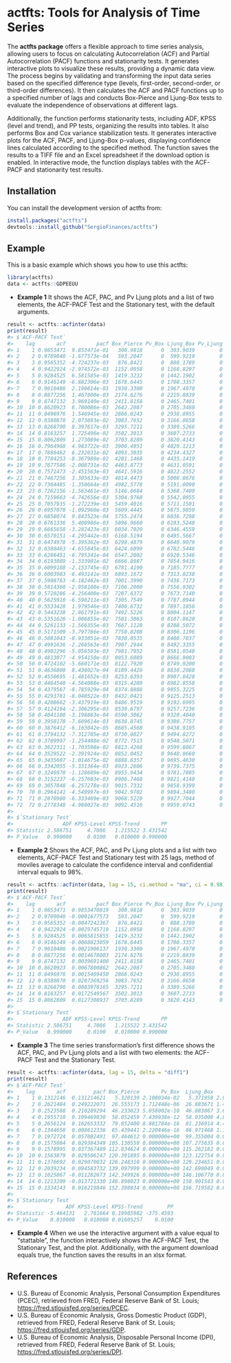 
<!-- README.md is generated from README.Rmd. Please edit that file -->

# actfts: Tools for Analysis of Time Series

<!-- badges: start -->
<!-- badges: end -->

The **actfts package** offers a flexible approach to time series
analysis, allowing users to focus on calculating Autocorrelation (ACF)
and Partial Autocorrelation (PACF) functions and stationarity tests. It
generates interactive plots to visualize these results, providing a
dynamic data view. The process begins by validating and transforming the
input data series based on the specified difference type (levels,
first-order, second-order, or third-order differences). It then
calculates the ACF and PACF functions up to a specified number of lags
and conducts Box-Pierce and Ljung-Box tests to evaluate the independence
of observations at different lags.

Additionally, the function performs stationarity tests, including ADF,
KPSS (level and trend), and PP tests, organizing the results into
tables. It also performs Box and Cox variance stabilization tests. It
generates interactive plots for the ACF, PACF, and Ljung-Box p-values,
displaying confidence lines calculated according to the specified
method. The function saves the results to a TIFF file and an Excel
spreadsheet if the download option is enabled. In interactive mode, the
function displays tables with the ACF-PACF and stationarity test
results.

## Installation

You can install the development version of actfts from:

``` r
install.packages("actfts")
devtools::install_github("SergioFinances/actfts")
```

## Example

This is a basic example which shows you how to use this actfts:

``` r
library(actfts)
data <- actfts::GDPEEUU
```

- **Example 1** It shows the ACF, PAC, and Pv Ljung plots and a list of
  two elements, the ACF-PACF Test and the Stationary test, with the
  default arguments.

``` r
result <- actfts::acfinter(data)
print(result)
#> $`ACF-PACF Test`
#>    lag       acf          pacf Box_Pierce Pv_Box Ljung_Box Pv_Ljung
#> 1    1 0.9853471  9.853471e-01   300.9818      0  303.9039        0
#> 2    2 0.9709040 -1.677573e-04   593.2047      0  599.9219        0
#> 3    3 0.9565352 -4.724237e-03   876.8421      0  888.1789        0
#> 4    4 0.9422924 -2.974572e-03  1152.0958      0 1168.8297        0
#> 5    5 0.9284525  6.581585e-03  1419.3232      0 1442.1902        0
#> 6    6 0.9146149 -6.882306e-03  1678.6445      0 1708.3357        0
#> 7    7 0.9010486  2.190614e-03  1930.3300      0 1967.4970        0
#> 8    8 0.8877256  1.467800e-03  2174.6276      0 2219.8839        0
#> 9    9 0.8747132  3.969140e-03  2411.8158      0 2465.7401        0
#> 10  10 0.8620923  6.780086e-03  2642.2087      0 2705.3488        0
#> 11  11 0.8496976  1.546945e-03  2866.0243      0 2938.8955        0
#> 12  12 0.8380870  2.073693e-02  3083.7652      0 3166.8658        0
#> 13  13 0.8268790  8.397617e-03  3295.7211      0 3389.5266        0
#> 14  14 0.8163257  1.725496e-02  3502.3013      0 3607.2733        0
#> 15  15 0.8062809  1.273089e-02  3703.8289      0 3820.4143        0
#> 16  16 0.7964968  4.983722e-03  3900.4951      0 4029.1213        0
#> 17  17 0.7886462  6.232031e-02  4093.3035      0 4234.4327        0
#> 18  18 0.7784253 -8.367989e-02  4281.1468      0 4435.1419        0
#> 19  19 0.7677586 -2.008731e-02  4463.8773      0 4631.0591        0
#> 20  20 0.7571473 -2.451563e-03  4641.5916      0 4822.2552        0
#> 21  21 0.7467256  3.305633e-03  4814.4473      0 5008.8676        0
#> 22  22 0.7364485 -1.350664e-03  4982.5778      0 5191.0090        0
#> 23  23 0.7262156 -1.563461e-03  5146.0684      0 5368.7409        0
#> 24  24 0.7159663 -4.742656e-03  5304.9768      0 5542.0955        0
#> 25  25 0.7057935 -1.272239e-03  5459.4016      0 5711.1501        0
#> 26  26 0.6957078 -1.092960e-03  5609.4445      0 5875.9859        0
#> 27  27 0.6858074  9.843523e-04  5755.2474      0 6036.7298        0
#> 28  28 0.6761336  5.400986e-03  5896.9660      0 6193.5248        0
#> 29  29 0.6665658 -3.282423e-03  6034.7020      0 6346.4559        0
#> 30  30 0.6570151 -4.295442e-03  6168.5194      0 6495.5667        0
#> 31  31 0.6474978 -5.395362e-03  6298.4879      0 6640.9079        0
#> 32  32 0.6380463 -4.655845e-03  6424.6899      0 6782.5446        0
#> 33  33 0.6286451 -6.795341e-04  6547.2002      0 6920.5346        0
#> 34  34 0.6193089 -1.333901e-02  6666.0987      0 7054.9416        0
#> 35  35 0.6099188 -2.153745e-03  6781.4190      0 7185.7777        0
#> 36  36 0.6003983 -6.493141e-03  6893.1672      0 7313.0238        0
#> 37  37 0.5908763 -4.182462e-03  7001.3990      0 7436.7173        0
#> 38  38 0.5814360 -2.958108e-03  7106.2000      0 7556.9302        0
#> 39  39 0.5720286 -4.256400e-03  7207.6372      0 7673.7140        0
#> 40  40 0.5625910 -6.598211e-03  7305.7549      0 7787.0944        0
#> 41  41 0.5533428  1.979546e-03  7400.6732      0 7897.1856        0
#> 42  42 0.5443238  2.861791e-03  7492.5226      0 8004.1147        0
#> 43  43 0.5351626 -1.006855e-02  7581.3063      0 8107.8620        0
#> 44  44 0.5261133 -1.566355e-03  7667.1128      0 8208.5072        0
#> 45  45 0.5171509 -3.797766e-03  7750.0208      0 8306.1196        0
#> 46  46 0.5081043 -8.933051e-03  7830.0535      0 8400.7037        0
#> 47  47 0.4991636 -2.268563e-03  7907.2944      0 8492.3355        0
#> 48  48 0.4902296 -5.056503e-03  7981.7952      0 8581.0540        0
#> 49  49 0.4813077 -4.954150e-03  8053.6089      0 8666.9003        0
#> 50  50 0.4724102 -5.660171e-03  8122.7920      0 8749.9200        0
#> 51  51 0.4636808  8.438027e-04  8189.4420      0 8830.2088        0
#> 52  52 0.4550695 -1.481652e-03  8253.6393      0 8907.8428        0
#> 53  53 0.4464540 -4.564088e-03  8315.4289      0 8982.8558        0
#> 54  54 0.4379567 -8.785929e-04  8374.8888      0 9055.3225        0
#> 55  55 0.4293781 -8.040522e-03  8432.0421      0 9125.2513        0
#> 56  56 0.4208662 -3.437919e-03  8486.9519      0 9192.6995        0
#> 57  57 0.4124194 -2.306295e-03  8539.6797      0 9257.7236        0
#> 58  58 0.4041180 -3.198863e-04  8590.3062      0 9320.4040        0
#> 59  59 0.3958178 -7.609614e-03  8638.8745      0 9380.7757        0
#> 60  60 0.3876412 -6.163042e-05  8685.4568      0 9438.9105        0
#> 61  61 0.3794132 -7.312705e-03  8730.0827      0 9494.8272        0
#> 62  62 0.3709997 -1.254488e-02  8772.7513      0 9548.5071        0
#> 63  63 0.3622311 -1.703598e-02  8813.4268      0 9599.8867        0
#> 64  64 0.3529522 -2.391924e-02  8852.0452      0 9648.8660        0
#> 65  65 0.3435607 -1.014675e-02  8888.6357      0 9695.4630        0
#> 66  66 0.3342055 -5.331364e-03  8923.2606      0 9739.7375        0
#> 67  67 0.3246970 -1.128689e-02  8955.9434      0 9781.7005        0
#> 68  68 0.3152237 -6.257603e-03  8986.7468      0 9821.4140        0
#> 69  69 0.3057848 -6.257278e-03  9015.7332      0 9858.9399        0
#> 70  70 0.2964141 -4.549997e-03  9042.9702      0 9894.3480        0
#> 71  71 0.2870980 -6.333469e-03  9068.5220      0 9927.7044        0
#> 72  72 0.2778348 -4.980027e-03  9092.4516      0 9959.0743        0
#> 
#> $`Stationary Test`
#>                ADF KPSS-Level KPSS-Trend       PP
#> Statistic 2.586751     4.7086   1.215522 3.431542
#> P_Value   0.990000     0.0100   0.010000 0.990000
```

- **Example 2** Shows the ACF, PAC, and Pv Ljung plots and a list with
  two elements, ACF-PACF Test and Stationary test with 25 lags, method
  of moviles average to calculate the confidence interval and
  confidential interval equals to 98%.

``` r
result <- actfts::acfinter(data, lag = 15, ci.method = "ma", ci = 0.98)
print(result)
#> $`ACF-PACF Test`
#>    lag       acf          pacf Box_Pierce Pv_Box Ljung_Box Pv_Ljung
#> 1    1 0.9853471  0.9853470819   300.9818      0  303.9039        0
#> 2    2 0.9709040 -0.0001677573   593.2047      0  599.9219        0
#> 3    3 0.9565352 -0.0047242367   876.8421      0  888.1789        0
#> 4    4 0.9422924 -0.0029745719  1152.0958      0 1168.8297        0
#> 5    5 0.9284525  0.0065815855  1419.3232      0 1442.1902        0
#> 6    6 0.9146149 -0.0068823059  1678.6445      0 1708.3357        0
#> 7    7 0.9010486  0.0021906137  1930.3300      0 1967.4970        0
#> 8    8 0.8877256  0.0014678003  2174.6276      0 2219.8839        0
#> 9    9 0.8747132  0.0039691400  2411.8158      0 2465.7401        0
#> 10  10 0.8620923  0.0067800862  2642.2087      0 2705.3488        0
#> 11  11 0.8496976  0.0015469450  2866.0243      0 2938.8955        0
#> 12  12 0.8380870  0.0207369256  3083.7652      0 3166.8658        0
#> 13  13 0.8268790  0.0083976165  3295.7211      0 3389.5266        0
#> 14  14 0.8163257  0.0172549567  3502.3013      0 3607.2733        0
#> 15  15 0.8062809  0.0127308937  3703.8289      0 3820.4143        0
#> 
#> $`Stationary Test`
#>                ADF KPSS-Level KPSS-Trend       PP
#> Statistic 2.586751     4.7086   1.215522 3.431542
#> P_Value   0.990000     0.0100   0.010000 0.990000
```

- **Example 3** The time series transformation’s first difference shows
  the ACF, PAC, and Pv Ljung plots and a list with two elements: the
  ACF-PACF Test and the Stationary Test.

``` r
result <- actfts::acfinter(data, lag = 15, delta = "diff1")
print(result)
#> $`ACF-PACF Test`
#>    lag       acf         pacf Box_Pierce       Pv_Box  Ljung_Box     Pv_Ljung
#> 1    1 0.1312146  0.131214621   5.320139 2.108034e-02   5.371958 2.046299e-02
#> 2    2 0.2621484  0.249222071  26.555173 1.712448e-06  26.883671 1.453065e-06
#> 3    3 0.2523588  0.210289294  46.233823 5.058002e-10  46.883867 3.679027e-10
#> 4    4 0.1955710  0.109469830  58.052459 7.439938e-12  58.935000 4.855782e-12
#> 5    5 0.2656124  0.162653332  79.852400 8.881784e-16  81.236914 4.440892e-16
#> 6    6 0.1344658  0.008612336  85.439441 2.220446e-16  86.971468 1.110223e-16
#> 7    7 0.1972724  0.057082491  97.464612 0.000000e+00  99.355004 0.000000e+00
#> 8    8 0.1575084  0.029384349 105.130559 0.000000e+00 107.275635 0.000000e+00
#> 9    9 0.1578995  0.037367489 112.834624 0.000000e+00 115.262182 0.000000e+00
#> 10  10 0.1563879  0.029506147 120.391895 0.000000e+00 123.122754 0.000000e+00
#> 11  11 0.1376692  0.029070032 126.248310 0.000000e+00 129.234651 0.000000e+00
#> 12  12 0.2039234  0.094583732 139.097999 0.000000e+00 142.690049 0.000000e+00
#> 13  13 0.1025867 -0.011282673 142.349926 0.000000e+00 146.106770 0.000000e+00
#> 14  14 0.1213209 -0.013721330 146.898023 0.000000e+00 150.901543 0.000000e+00
#> 15  15 0.1334143  0.016219846 152.398034 0.000000e+00 156.719582 0.000000e+00
#> 
#> $`Stationary Test`
#>                 ADF KPSS-Level KPSS-Trend        PP
#> Statistic -5.464131   2.761664 0.19985982 -375.4593
#> P_Value    0.010000   0.010000 0.01605257    0.0100
```

- **Example 4** When we use the interactive argument with a value equal
  to “stattable”, the function interactively shows the ACF-PACF Test,
  the Stationary Test, and the plot. Additionally, with the argument
  download equals true, the function saves the results in an xlsx
  format.

## References

- U.S. Bureau of Economic Analysis, Personal Consumption Expenditures
  (PCEC), retrieved from FRED, Federal Reserve Bank of St. Louis;
  <https://fred.stlouisfed.org/series/PCEC>.
- U.S. Bureau of Economic Analysis, Gross Domestic Product (GDP),
  retrieved from FRED, Federal Reserve Bank of St. Louis;
  <https://fred.stlouisfed.org/series/GDP>.
- U.S. Bureau of Economic Analysis, Disposable Personal Income (DPI),
  retrieved from FRED, Federal Reserve Bank of St. Louis;
  <https://fred.stlouisfed.org/series/DPI>.
